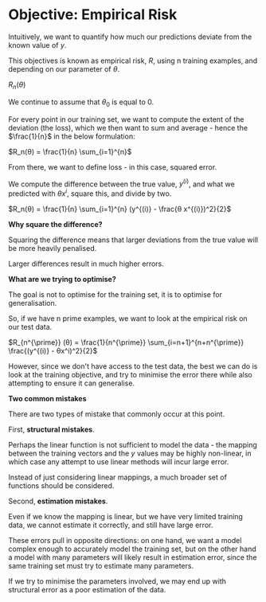 # Objective: Empirical Risk

Intuitively, we want to quantify how much our predictions deviate from the known value of $y$.

This objectives is known as empirical risk, $R$, using n training examples, and depending on our parameter of $θ$.

$R_n(θ)$

We continue to assume that $θ_0$ is equal to $0$.

For every point in our training set, we want to compute the extent of the deviation (the loss), which we then want to sum and average - hence the $\frac{1}{n}$ in the below formulation:

$R_n(θ) = \frac{1}{n} \sum_{i=1}^{n}$

From there, we want to define loss - in this case, squared error.

We compute the difference between the true value, $y^{(i)}$, and what we predicted with $θ x^i$, square this, and divide by two.

$R_n(θ) = \frac{1}{n} \sum_{i=1}^{n} (y^{(i)} - \frac{θ x^{(i)})^2}{2}$

**Why square the difference?**

Squaring the difference means that larger deviations from the true value will be more heavily penalised.

Larger differences result in much higher errors.

**What are we trying to optimise?**

The goal is not to optimise for the training set, it is to optimise for generalisation.

So, if we have n prime examples, we want to look at the empirical risk on our test data.

$R_{n^{\prime}} (θ) = \frac{1}{n^{\prime}} \sum_{i=n+1}^{n+n^{\prime}} \frac{(y^{(i)} - θx^i)^2}{2}$

However, since we don't have access to the test data, the best we can do is look at the training objective, and try to minimise the error there while also attempting to ensure it can generalise.

**Two common mistakes**

There are two types of mistake that commonly occur at this point.

First, **structural mistakes**.

Perhaps the linear function is not sufficient to model the data - the mapping between the training vectors and the $y$ values may be highly non-linear, in which case any attempt to use linear methods will incur large error.

Instead of just considering linear mappings, a much broader set of functions should be considered.

Second, **estimation mistakes**.

Even if we know the mapping is linear, but we have very limited training data, we cannot estimate it correctly, and still have large error.

These errors pull in opposite directions: on one hand, we want a model complex enough to accurately model the training set, but on the other hand a model with many parameters will likely result in estimation error, since the same training set must try to estimate many parameters.

If we try to minimise the parameters involved, we may end up with structural error as a poor estimation of the data.
